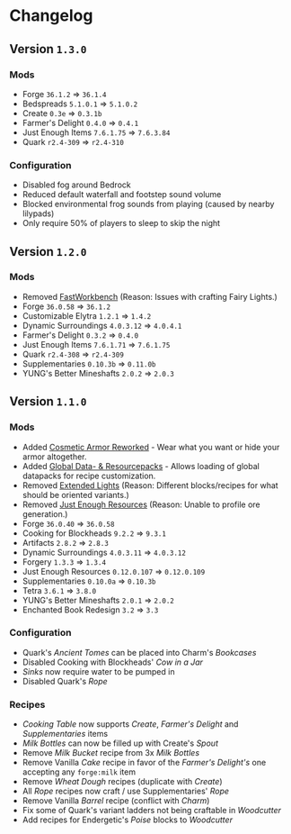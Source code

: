 # Changelog

## Version `1.3.0`

### Mods

- Forge `36.1.2` => `36.1.4`
- Bedspreads `5.1.0.1` => `5.1.0.2`
- Create `0.3e` => `0.3.1b`
- Farmer's Delight `0.4.0` => `0.4.1`
- Just Enough Items `7.6.1.75` => `7.6.3.84`
- Quark `r2.4-309` => `r2.4-310`

### Configuration

- Disabled fog around Bedrock
- Reduced default waterfall and footstep sound volume
- Blocked environmental frog sounds from playing (caused by nearby lilypads)
- Only require 50% of players to sleep to skip the night


## Version `1.2.0`

### Mods

- Removed [FastWorkbench](https://www.curseforge.com/minecraft/mc-mods/fastworkbench) (Reason: Issues with crafting Fairy Lights.)
- Forge `36.0.58` => `36.1.2`
- Customizable Elytra `1.2.1` => `1.4.2`
- Dynamic Surroundings `4.0.3.12` => `4.0.4.1`
- Farmer's Delight `0.3.2` => `0.4.0`
- Just Enough Items `7.6.1.71` => `7.6.1.75`
- Quark `r2.4-308` => `r2.4-309`
- Supplementaries `0.10.3b` => `0.11.0b`
- YUNG's Better Mineshafts `2.0.2` => `2.0.3`


## Version `1.1.0`

### Mods

- Added [Cosmetic Armor Reworked](https://www.curseforge.com/minecraft/mc-mods/cosmetic-armor-reworked) - Wear what you want or hide your armor altogether.
- Added [Global Data- & Resourcepacks](https://www.curseforge.com/minecraft/mc-mods/drp-global-datapack) - Allows loading of global datapacks for recipe customization.
- Removed [Extended Lights](https://www.curseforge.com/minecraft/mc-mods/extended-lights-mod) (Reason: Different blocks/recipes for what should be oriented variants.)
- Removed [Just Enough Resources](https://www.curseforge.com/minecraft/mc-mods/just-enough-resources-jer) (Reason: Unable to profile ore generation.)
- Forge `36.0.40` => `36.0.58`
- Cooking for Blockheads `9.2.2` => `9.3.1`
- Artifacts `2.8.2` => `2.8.3`
- Dynamic Surroundings `4.0.3.11` => `4.0.3.12`
- Forgery `1.3.3` => `1.3.4`
- Just Enough Resources `0.12.0.107` => `0.12.0.109`
- Supplementaries `0.10.0a` => `0.10.3b`
- Tetra `3.6.1` => `3.8.0`
- YUNG's Better Mineshafts `2.0.1` => `2.0.2`
- Enchanted Book Redesign `3.2` => `3.3`

### Configuration

- Quark's *Ancient Tomes* can be placed into Charm's *Bookcases*
- Disabled Cooking with Blockheads' *Cow in a Jar*
- *Sinks* now require water to be pumped in
- Disabled Quark's *Rope*

### Recipes

- *Cooking Table* now supports *Create*, *Farmer's Delight* and *Supplementaries* items
- *Milk Bottles* can now be filled up with Create's *Spout*
- Remove *Milk Bucket* recipe from 3x *Milk Bottles*
- Remove Vanilla *Cake* recipe in favor of the *Farmer's Delight's* one accepting any `forge:milk` item
- Remove *Wheat Dough* recipes (duplicate with *Create*)
- All *Rope* recipes now craft / use Supplementaries' *Rope*
- Remove Vanilla *Barrel* recipe (conflict with *Charm*)
- Fix some of Quark's variant ladders not being craftable in *Woodcutter*
- Add recipes for Endergetic's *Poise* blocks to *Woodcutter*
